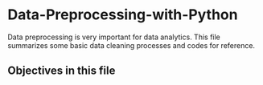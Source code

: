 # Data-Preprocessing-with-Python
Data preprocessing is very important for data analytics. This file summarizes some basic data cleaning processes and codes for reference. 

## Objectives in this file
